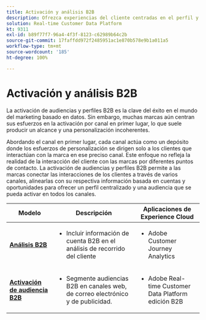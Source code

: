 ```yaml
---
title: Activación y análisis B2B
description: Ofrezca experiencias del cliente centradas en el perfil y audiencias basadas en la cuenta con Real-time Customer Data Platform.
solution: Real-time Customer Data Platform
kt: 9311
exl-id: b89f77f7-96a4-4f3f-8123-c62989b64c2b
source-git-commit: 17faffdd972f2485951ac1e870b578e9b1a011a5
workflow-type: tm+mt
source-wordcount: '185'
ht-degree: 100%

---
```


# Activación y análisis B2B

La activación de audiencias y perfiles B2B es la clave del éxito en el mundo del marketing basado en datos. Sin embargo, muchas marcas aún centran sus esfuerzos en la activación por canal en primer lugar, lo que suele producir un alcance y una personalización incoherentes.

Abordando el canal en primer lugar, cada canal actúa como un depósito donde los esfuerzos de personalización se dirigen solo a los clientes que interactúan con la marca en ese preciso canal. Este enfoque no refleja la realidad de la interacción del cliente con las marcas por diferentes puntos de contacto. La activación de audiencias y perfiles B2B permite a las marcas conectar las interacciones de los clientes a través de varios canales, alinearlas con su respectiva información basada en cuentas y oportunidades para ofrecer un perfil centralizado y una audiencia que se pueda activar en todos los canales.

| Modelo | Descripción | Aplicaciones de Experience Cloud |
|---|---|---|
| **[Análisis B2B](https://experienceleague.adobe.com/docs/analytics-platform/using/cja-usecases/b2b.html?lang=es)** | <ul><li>Incluir información de cuenta B2B en el análisis de recorrido del cliente</li></ul> | <ul><li>Adobe Customer Journey Analytics</li></ul> |
| **[Activación de audiencia B2B](b2bactivation.md)** | <ul><li>Segmente audiencias B2B en canales web, de correo electrónico y de publicidad.</li></ul> | <ul><li>Adobe Real-time Customer Data Platform edición B2B</li></ul> |

